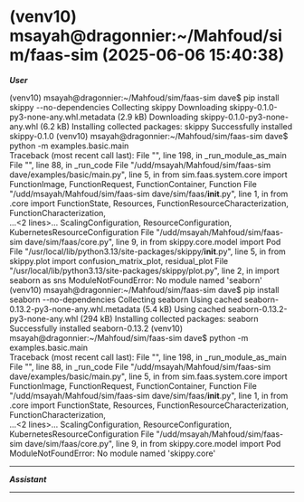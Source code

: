 <!-- Generated by SpecStory -->

# (venv10) msayah@dragonnier:~/Mahfoud/sim/faas-sim  (2025-06-06 15:40:38)

_**User**_

(venv10) msayah@dragonnier:~/Mahfoud/sim/faas-sim dave$ pip install skippy --no-dependencies
Collecting skippy
  Downloading skippy-0.1.0-py3-none-any.whl.metadata (2.9 kB)
Downloading skippy-0.1.0-py3-none-any.whl (6.2 kB)
Installing collected packages: skippy
Successfully installed skippy-0.1.0
(venv10) msayah@dragonnier:~/Mahfoud/sim/faas-sim dave$ python -m examples.basic.main       
Traceback (most recent call last):
  File "<frozen runpy>", line 198, in _run_module_as_main
  File "<frozen runpy>", line 88, in _run_code
  File "/udd/msayah/Mahfoud/sim/faas-sim dave/examples/basic/main.py", line 5, in <module>
    from sim.faas.system.core import FunctionImage, FunctionRequest, FunctionContainer, Function
  File "/udd/msayah/Mahfoud/sim/faas-sim dave/sim/faas/__init__.py", line 1, in <module>
    from .core import FunctionState, Resources, FunctionResourceCharacterization, FunctionCharacterization, \
    ...<2 lines>...
        ScalingConfiguration, ResourceConfiguration, KubernetesResourceConfiguration
  File "/udd/msayah/Mahfoud/sim/faas-sim dave/sim/faas/core.py", line 9, in <module>
    from skippy.core.model import Pod
  File "/usr/local/lib/python3.13/site-packages/skippy/__init__.py", line 5, in <module>
    from skippy.plot import confusion_matrix_plot, residual_plot
  File "/usr/local/lib/python3.13/site-packages/skippy/plot.py", line 2, in <module>
    import seaborn as sns
ModuleNotFoundError: No module named 'seaborn'
(venv10) msayah@dragonnier:~/Mahfoud/sim/faas-sim dave$ pip install seaborn  --no-dependencies
Collecting seaborn
  Using cached seaborn-0.13.2-py3-none-any.whl.metadata (5.4 kB)
Using cached seaborn-0.13.2-py3-none-any.whl (294 kB)
Installing collected packages: seaborn
Successfully installed seaborn-0.13.2
(venv10) msayah@dragonnier:~/Mahfoud/sim/faas-sim dave$ python -m examples.basic.main         
Traceback (most recent call last):
  File "<frozen runpy>", line 198, in _run_module_as_main
  File "<frozen runpy>", line 88, in _run_code
  File "/udd/msayah/Mahfoud/sim/faas-sim dave/examples/basic/main.py", line 5, in <module>
    from sim.faas.system.core import FunctionImage, FunctionRequest, FunctionContainer, Function
  File "/udd/msayah/Mahfoud/sim/faas-sim dave/sim/faas/__init__.py", line 1, in <module>
    from .core import FunctionState, Resources, FunctionResourceCharacterization, FunctionCharacterization, \
    ...<2 lines>...
        ScalingConfiguration, ResourceConfiguration, KubernetesResourceConfiguration
  File "/udd/msayah/Mahfoud/sim/faas-sim dave/sim/faas/core.py", line 9, in <module>
    from skippy.core.model import Pod
ModuleNotFoundError: No module named 'skippy.core'


---

_**Assistant**_



---

